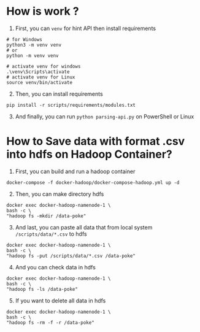# How is work ?
1. First, you can `venv` for hint API then install requirements
```
# for Windows
python3 -m venv venv
# or
python -m venv venv

# activate venv for windows
.\venv\Scripts\activate
# activate venv for Linux
source venv/bin/activate
```

2. Then, you can install requirements
```
pip install -r scripts/requirements/modules.txt
```

3. And finally, you can run `python parsing-api.py` on PowerShell or Linux

# How to Save data with format .csv into hdfs on Hadoop Container?
1. First, you can build and run a hadoop container
```
docker-compose -f docker-hadoop/docker-compose-hadoop.yml up -d
```

2. Then, you can make directory hdfs
```
docker exec docker-hadoop-namenode-1 \
bash -c \
"hadoop fs -mkdir /data-poke"
```

3. And last, you can paste all data that from local system `/scripts/data/*.csv` to hdfs
```
docker exec docker-hadoop-namenode-1 \
bash -c \
"hadoop fs -put /scripts/data/*.csv /data-poke"
```

4. And you can check data in hdfs
```
docker exec docker-hadoop-namenode-1 \
bash -c \
"hadoop fs -ls /data-poke"
```

5. If you want to delete all data in hdfs
```
docker exec docker-hadoop-namenode-1 \
bash -c \
"hadoop fs -rm -f -r /data-poke"
```
